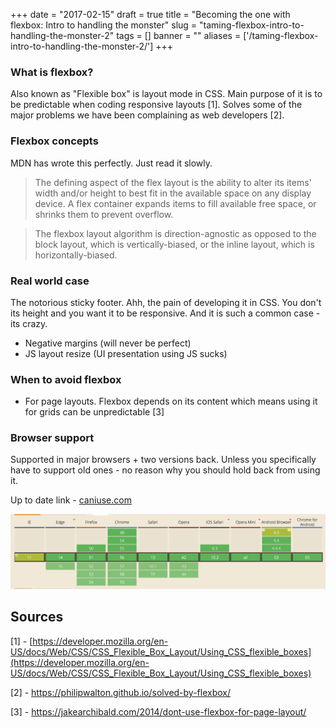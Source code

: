 
+++
date = "2017-02-15"
draft = true
title = "Becoming the one with flexbox: Intro to handling the monster"
slug = "taming-flexbox-intro-to-handling-the-monster-2"
tags = []
banner = ""
aliases = ['/taming-flexbox-intro-to-handling-the-monster-2/']
+++

### What is flexbox?

Also known as "Flexible box" is layout mode in CSS. Main purpose of it is to be predictable when coding responsive layouts [1].  Solves some of the major problems we have been complaining as web developers [2].

### Flexbox concepts

MDN has wrote this perfectly. Just read it slowly.

> The defining aspect of the flex layout is the ability to alter its items' width and/or height to best fit in the available space on any display device. A flex container expands items to fill available free space, or shrinks them to prevent overflow.

>The flexbox layout algorithm is direction-agnostic as opposed to the block layout, which is vertically-biased, or the inline layout, which is horizontally-biased.

### Real world case

The notorious sticky footer. Ahh, the pain of developing it in CSS. You don't its height and you want it to be responsive. And it is such a common case - its crazy.

- Negative margins (will never be perfect)
- JS layout resize (UI presentation using JS sucks)



### When to avoid flexbox

- For page layouts. Flexbox depends on its content which means using it for grids can be unpredictable [3]

### Browser support

Supported in major browsers + two versions back. Unless you specifically have to support old ones - no reason why you should hold back from using it.

Up to date link - [caniuse.com](http://caniuse.com/#feat=flexbox)

![Browser support table](/images/2017/02/Screen-Shot-2017-02-15-at-07.55.58.png)


## Sources
[1] - [https://developer.mozilla.org/en-US/docs/Web/CSS/CSS_Flexible_Box_Layout/Using_CSS_flexible_boxes](https://developer.mozilla.org/en-US/docs/Web/CSS/CSS_Flexible_Box_Layout/Using_CSS_flexible_boxes)

[2] - https://philipwalton.github.io/solved-by-flexbox/

[3] - https://jakearchibald.com/2014/dont-use-flexbox-for-page-layout/

